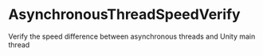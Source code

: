 # AsynchronousThreadSpeedVerify
Verify the speed difference between asynchronous threads and Unity main thread
